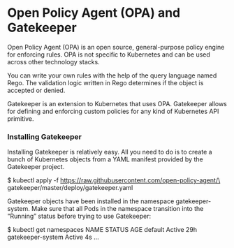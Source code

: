 # Open Policy Agent (OPA) and Gatekeeper

Open Policy Agent (OPA) is an open source, general-purpose policy engine for enforcing rules. OPA is not specific to Kubernetes and can be used across other technology stacks.

You can write your own rules with the help of the query language named Rego. The validation logic written in Rego determines if the object is accepted or denied.

Gatekeeper is an extension to Kubernetes that uses OPA. Gatekeeper allows for defining and enforcing custom policies for any kind of Kubernetes API primitive.

### Installing Gatekeeper

Installing Gatekeeper is relatively easy. All you need to do is to create a bunch of Kubernetes objects from a YAML manifest provided by the Gatekeeper project.

$ kubectl apply -f https://raw.githubusercontent.com/open-policy-agent/\
gatekeeper/master/deploy/gatekeeper.yaml

Gatekeeper objects have been installed in the namespace gatekeeper-system. Make sure that all Pods in the namespace transition into the “Running” status before trying to use Gatekeeper:

$ kubectl get namespaces
NAME                STATUS   AGE
default             Active   29h
gatekeeper-system   Active   4s
...

